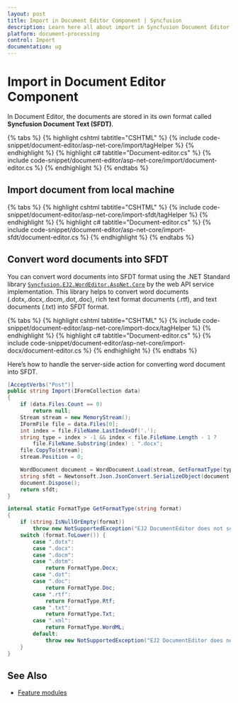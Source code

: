 ```yaml
---
layout: post
title: Import in Document Editor Component | Syncfusion
description: Learn here all about import in Syncfusion Document Editor component of Syncfusion Essential JS 2 and more.
platform: document-processing
control: Import
documentation: ug
---
```



# Import in Document Editor Component

In Document Editor, the documents are stored in its own format called **Syncfusion Document Text (SFDT)**.


{% tabs %}
{% highlight cshtml tabtitle="CSHTML" %}
{% include code-snippet/document-editor/asp-net-core/import/tagHelper %}
{% endhighlight %}
{% highlight c# tabtitle="Document-editor.cs" %}
{% include code-snippet/document-editor/asp-net-core/import/document-editor.cs %}
{% endhighlight %}
{% endtabs %}


## Import document from local machine


{% tabs %}
{% highlight cshtml tabtitle="CSHTML" %}
{% include code-snippet/document-editor/asp-net-core/import-sfdt/tagHelper %}
{% endhighlight %}
{% highlight c# tabtitle="Document-editor.cs" %}
{% include code-snippet/document-editor/asp-net-core/import-sfdt/document-editor.cs %}
{% endhighlight %}
{% endtabs %}



## Convert word documents into SFDT

You can convert word documents into SFDT format using the .NET Standard library [`Syncfusion.EJ2.WordEditor.AspNet.Core`](<https://www.nuget.org/packages/Syncfusion.EJ2.WordEditor.AspNet.Core/>) by the web API service implementation. This library helps to convert word documents (.dotx,.docx,.docm,.dot,.doc), rich text format documents (.rtf), and text documents (.txt) into SFDT format.


{% tabs %}
{% highlight cshtml tabtitle="CSHTML" %}
{% include code-snippet/document-editor/asp-net-core/import-docx/tagHelper %}
{% endhighlight %}
{% highlight c# tabtitle="Document-editor.cs" %}
{% include code-snippet/document-editor/asp-net-core/import-docx/document-editor.cs %}
{% endhighlight %}
{% endtabs %}


Here’s how to handle the server-side action for converting word document into SFDT.

```csharp
[AcceptVerbs("Post")]
public string Import(IFormCollection data)
{
    if (data.Files.Count == 0)
        return null;
    Stream stream = new MemoryStream();
    IFormFile file = data.Files[0];
    int index = file.FileName.LastIndexOf('.');
    string type = index > -1 && index < file.FileName.Length - 1 ?
        file.FileName.Substring(index) : ".docx";
    file.CopyTo(stream);
    stream.Position = 0;

    WordDocument document = WordDocument.Load(stream, GetFormatType(type.ToLower()));
    string sfdt = Newtonsoft.Json.JsonConvert.SerializeObject(document);
    document.Dispose();
    return sfdt;
}

internal static FormatType GetFormatType(string format)
{
    if (string.IsNullOrEmpty(format))
        throw new NotSupportedException("EJ2 DocumentEditor does not support this file format.");
    switch (format.ToLower()) {
        case ".dotx":
        case ".docx":
        case ".docm":
        case ".dotm":
            return FormatType.Docx;
        case ".dot":
        case ".doc":
            return FormatType.Doc;
        case ".rtf":
            return FormatType.Rtf;
        case ".txt":
            return FormatType.Txt;
        case ".xml":
            return FormatType.WordML;
        default:
            throw new NotSupportedException("EJ2 DocumentEditor does not support this file format.");
    }
}
```

## See Also

* [Feature modules](../asp-net-core/feature-module)
